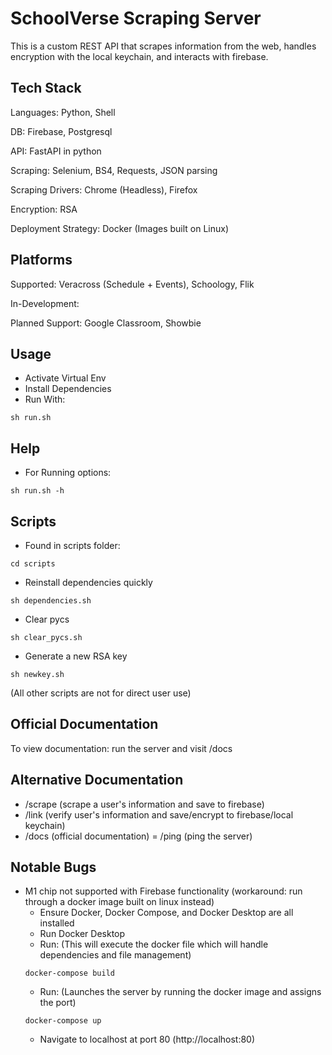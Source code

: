 # SchoolVerse Scraping Server
This is a custom REST API that scrapes information from the web, handles encryption with the local keychain, and interacts with firebase. 

## Tech Stack
Languages: Python, Shell

DB: Firebase, Postgresql

API: FastAPI in python

Scraping: Selenium, BS4, Requests, JSON parsing

Scraping Drivers: Chrome (Headless), Firefox

Encryption: RSA

Deployment Strategy: Docker (Images built on Linux)

## Platforms
Supported: Veracross (Schedule + Events), Schoology, Flik

In-Development:

Planned Support: Google Classroom, Showbie

## Usage
- Activate Virtual Env
- Install Dependencies
- Run With:
~~~
sh run.sh
~~~

## Help
- For Running options:
~~~
sh run.sh -h
~~~

## Scripts
- Found in scripts folder:
~~~
cd scripts
~~~
- Reinstall dependencies quickly
~~~
sh dependencies.sh
~~~
- Clear pycs
~~~
sh clear_pycs.sh
~~~
- Generate a new RSA key
~~~
sh newkey.sh
~~~

(All other scripts are not for direct user use)

## Official Documentation
To view documentation: run the server and visit /docs

## Alternative Documentation
- /scrape (scrape a user's information and save to firebase)
- /link (verify user's information and save/encrypt to firebase/local keychain)
- /docs (official documentation)
= /ping (ping the server)   

## Notable Bugs
- M1 chip not supported with Firebase functionality (workaround: run through a docker image built on linux instead)
    - Ensure Docker, Docker Compose, and Docker Desktop are all installed
    - Run Docker Desktop
    - Run: (This will execute the docker file which will handle dependencies and file management)
    ~~~
    docker-compose build
    ~~~
    - Run: (Launches the server by running the docker image and assigns the port)
    ~~~
    docker-compose up
    ~~~
    - Navigate to localhost at port 80 (http://localhost:80)


